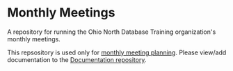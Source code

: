 # Monthly Meetings

A repository for running the Ohio North Database Training organization's monthly meetings.

This repsository is used only for [monthly meeting planning](https://github.com/OhioNorthDatabaseTraining/Monthly-Meetings/projects/1).  Please view/add documentation to the [Documentation repository](https://github.com/OhioNorthDatabaseTraining/Documentation).
